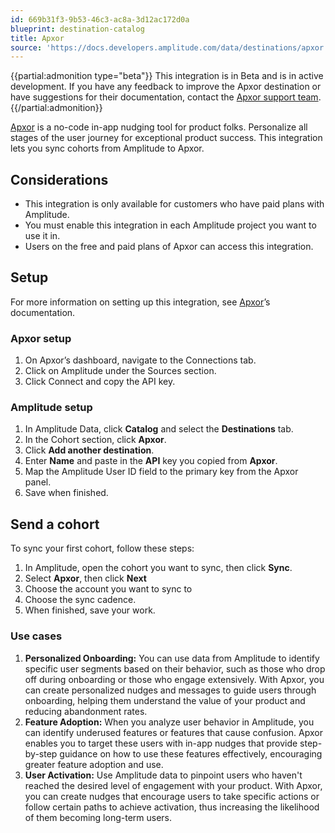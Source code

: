 ```yaml
---
id: 669b31f3-9b53-46c3-ac8a-3d12ac172d0a
blueprint: destination-catalog
title: Apxor
source: 'https://docs.developers.amplitude.com/data/destinations/apxor'
---
```


{{partial:admonition type="beta"}}
This integration is in Beta and is in active development. If you have any feedback to improve the Apxor destination or have suggestions for their documentation, contact the [Apxor support team](https://Apxor.com/). 
{{/partial:admonition}}

[Apxor](https://Apxor.com/) is a no-code in-app nudging tool for product folks. Personalize all stages of the user journey for exceptional product success. This integration lets you sync cohorts from Amplitude to Apxor.

## Considerations

- This integration is only available for customers who have paid plans with Amplitude.
- You must enable this integration in each Amplitude project you want to use it in.
- Users on the free and paid plans of Apxor can access this integration.

## Setup

For more information on setting up this integration, see [Apxor](https://www.apxor.com/success-stories)’s documentation.

### Apxor setup

1. On Apxor’s dashboard, navigate to the Connections tab.
2. Click on Amplitude under the Sources section.
3. Click Connect and copy the API key.

### Amplitude setup

1. In Amplitude Data, click **Catalog** and select the **Destinations** tab.
2. In the Cohort section, click **Apxor**.
3. Click **Add another destination**.
4. Enter **Name** and paste in the **API** key you copied from **Apxor**.
5. Map the Amplitude User ID field to the primary key from the Apxor panel.
6. Save when finished.

## Send a cohort

To sync your first cohort, follow these steps:

1. In Amplitude, open the cohort you want to sync, then click **Sync**.
2. Select **Apxor**, then click **Next**
3. Choose the account you want to sync to
4. Choose the sync cadence.
5. When finished, save your work.

### Use cases

1. **Personalized Onboarding:** You can use data from Amplitude to identify specific user segments based on their behavior, such as those who drop off during onboarding or those who engage extensively. With Apxor, you can create personalized nudges and messages to guide users through onboarding, helping them understand the value of your product and reducing abandonment rates.
2. **Feature Adoption:** When you analyze user behavior in Amplitude, you can identify underused features or features that cause confusion. Apxor enables you to target these users with in-app nudges that provide step-by-step guidance on how to use these features effectively, encouraging greater feature adoption and use.
3. **User Activation:** Use Amplitude data to pinpoint users who haven't reached the desired level of engagement with your product. With Apxor, you can create nudges that encourage users to take specific actions or follow certain paths to achieve activation, thus increasing the likelihood of them becoming long-term users.
